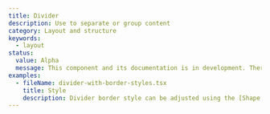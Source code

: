 ```yaml
---
title: Divider
description: Use to separate or group content
category: Layout and structure
keywords:
  - layout
status:
  value: Alpha
  message: This component and its documentation is in development. There could be breaking changes made to it in a non-major release of Polaris. Please use with caution.
examples:
  - fileName: divider-with-border-styles.tsx
    title: Style
    description: Divider border style can be adjusted using the [Shape tokens](https://polaris.shopify.com/tokens/shape).
---
```

